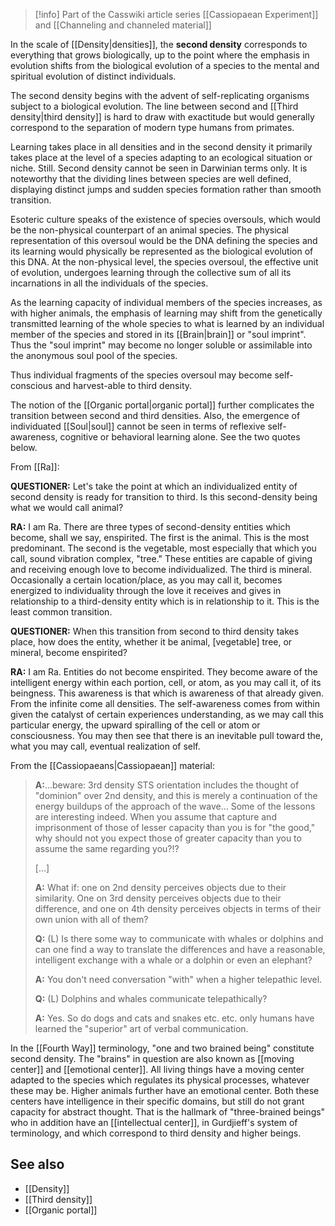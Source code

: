 
> [!info] Part of the Casswiki article series [[Cassiopaean Experiment]] and [[Channeling and channeled material]]

In the scale of [[Density|densities]], the **second density** corresponds to everything that grows biologically, up to the point where the emphasis in evolution shifts from the biological evolution of a species to the mental and spiritual evolution of distinct individuals.

The second density begins with the advent of self-replicating organisms subject to a biological evolution. The line between second and [[Third density|third density]] is hard to draw with exactitude but would generally correspond to the separation of modern type humans from primates.

Learning takes place in all densities and in the second density it primarily takes place at the level of a species adapting to an ecological situation or niche. Still. Second density cannot be seen in Darwinian terms only. It is noteworthy that the dividing lines between species are well defined, displaying distinct jumps and sudden species formation rather than smooth transition.

Esoteric culture speaks of the existence of species oversouls, which would be the non-physical counterpart of an animal species. The physical representation of this oversoul would be the DNA defining the species and its learning would physically be represented as the biological evolution of this DNA. At the non-physical level, the species oversoul, the effective unit of evolution, undergoes learning through the collective sum of all its incarnations in all the individuals of the species.

As the learning capacity of individual members of the species increases, as with higher animals, the emphasis of learning may shift from the genetically transmitted learning of the whole species to what is learned by an individual member of the species and stored in its [[Brain|brain]] or "soul imprint". Thus the "soul imprint" may become no longer soluble or assimilable into the anonymous soul pool of the species.

Thus individual fragments of the species oversoul may become self-conscious and harvest-able to third density.

The notion of the [[Organic portal|organic portal]] further complicates the transition between second and third densities. Also, the emergence of individuated [[Soul|soul]] cannot be seen in terms of reflexive self-awareness, cognitive or behavioral learning alone. See the two quotes below.

From [[Ra]]:

**QUESTIONER:** Let's take the point at which an individualized entity of second density is ready for transition to third. Is this second-density being what we would call animal?

**RA:** I am Ra. There are three types of second-density entities which become, shall we say, enspirited. The first is the animal. This is the most predominant. The second is the vegetable, most especially that which you call, sound vibration complex, "tree." These entities are capable of giving and receiving enough love to become individualized. The third is mineral. Occasionally a certain location/place, as you may call it, becomes energized to individuality through the love it receives and gives in relationship to a third-density entity which is in relationship to it. This is the least common transition.

**QUESTIONER:** When this transition from second to third density takes place, how does the entity, whether it be animal, \[vegetable\] tree, or mineral, become enspirited?

**RA:** I am Ra. Entities do not become enspirited. They become aware of the intelligent energy within each portion, cell, or atom, as you may call it, of its beingness. This awareness is that which is awareness of that already given. From the infinite come all densities. The self-awareness comes from within given the catalyst of certain experiences understanding, as we may call this particular energy, the upward spiralling of the cell or atom or consciousness. You may then see that there is an inevitable pull toward the, what you may call, eventual realization of self.

From the [[Cassiopaeans|Cassiopaean]] material:

> **A:**...beware: 3rd density STS orientation includes the thought of "dominion" over 2nd density, and this is merely a continuation of the energy buildups of the approach of the wave... Some of the lessons are interesting indeed. When you assume that capture and imprisonment of those of lesser capacity than you is for "the good," why should not you expect those of greater capacity than you to assume the same regarding you?!?
> 
> \[…\]
> 
> **A:** What if: one on 2nd density perceives objects due to their similarity. One on 3rd density perceives objects due to their difference, and one on 4th density perceives objects in terms of their own union with all of them?
> 
> **Q:** (L) Is there some way to communicate with whales or dolphins and can one find a way to translate the differences and have a reasonable, intelligent exchange with a whale or a dolphin or even an elephant?
> 
> **A:** You don't need conversation "with" when a higher telepathic level.
> 
> **Q:** (L) Dolphins and whales communicate telepathically?
> 
> **A:** Yes. So do dogs and cats and snakes etc. etc. only humans have learned the "superior" art of verbal communication.

In the [[Fourth Way]] terminology, "one and two brained being" constitute second density. The "brains" in question are also known as [[moving center]] and [[emotional center]]. All living things have a moving center adapted to the species which regulates its physical processes, whatever these may be. Higher animals further have an emotional center. Both these centers have intelligence in their specific domains, but still do not grant capacity for abstract thought. That is the hallmark of "three-brained beings" who in addition have an [[intellectual center]], in Gurdjieff's system of terminology, and which correspond to third density and higher beings.

See also
--------

*   [[Density]]
*   [[Third density]]
*   [[Organic portal]]